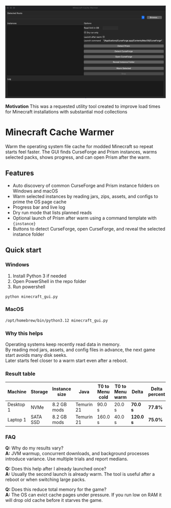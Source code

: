<p align="center">
  <img src="hero.png" alt="minecraft-cache-warmer" width="900">
</p>

**Motivation**
This was a requested utility tool created to improve load times for Minecraft installations with substantial mod collections

# Minecraft Cache Warmer

Warm the operating system file cache for modded Minecraft so repeat starts feel faster. The GUI finds CurseForge and Prism instances, warms selected packs, shows progress, and can open Prism after the warm.

## Features
* Auto discovery of common CurseForge and Prism instance folders on Windows and macOS  
* Warm selected instances by reading jars, zips, assets, and configs to prime the OS page cache  
* Progress bar and live log  
* Dry run mode that lists planned reads  
* Optional launch of Prism after warm using a command template with `{instance}`  
* Buttons to detect CurseForge, open CurseForge, and reveal the selected instance folder

## Quick start

### Windows
1. Install Python 3 if needed  
2. Open PowerShell in the repo folder  
3. Run
powershell
```
python minecraft_gui.py
```

### MacOS
```
/opt/homebrew/bin/python3.12 minecraft_gui.py
```

### Why this helps

Operating systems keep recently read data in memory.  
By reading mod jars, assets, and config files in advance, the next game start avoids many disk seeks.  
Later starts feel closer to a warm start even after a reboot.


### Result table

<table>
  <thead>
    <tr>
      <th>Machine</th>
      <th>Storage</th>
      <th>Instance size</th>
      <th>Java</th>
      <th>T0 to Menu cold</th>
      <th>T0 to Menu warm</th>
      <th>Delta</th>
      <th>Delta percent</th>
    </tr>
  </thead>
  <tbody>
    <tr>
      <td>Desktop 1</td>
      <td>NVMe</td>
      <td>8.2 GB mods</td>
      <td>Temurin 21</td>
      <td>90.0 s</td>
      <td>20.0 s</td>
      <td><strong>70.0 s</strong></td>
      <td><strong>77.8%</strong></td>
    </tr>
    <tr>
      <td>Laptop 1</td>
      <td>SATA SSD</td>
      <td>8.2 GB mods</td>
      <td>Temurin 21</td>
      <td>160.0 s</td>
      <td>40.0 s</td>
      <td><strong>120.0 s</strong></td>
      <td><strong>75.0%</strong></td>
    </tr>
  </tbody>
</table>


### FAQ

**Q:** Why do my results vary?  
**A:** JVM warmup, concurrent downloads, and background processes introduce variance. Use multiple trials and report medians.

**Q:** Does this help after I already launched once?  
**A:** Usually the second launch is already warm. The tool is useful after a reboot or when switching large packs.

**Q:** Does this reduce total memory for the game?  
**A:** The OS can evict cache pages under pressure. If you run low on RAM it will drop old cache before it starves the game.

